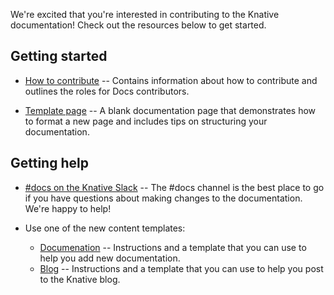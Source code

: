 We're excited that you're interested in contributing to the Knative
documentation! Check out the resources below to get started.

## Getting started

- [How to contribute](https://github.com/knative/docs/tree/main/CONTRIBUTING.md) -- Contains information about how
  to contribute and outlines the roles for Docs contributors.

- [Template page](https://raw.githubusercontent.com/knative/community/main/docs/new-page-template.md)
  -- A blank documentation page that demonstrates how to format a new page and
  includes tips on structuring your documentation.

## Getting help

- [#docs on the Knative Slack](https://slack.knative.dev) -- The #docs channel
  is the best place to go if you have questions about making changes to the
  documentation. We're happy to help!

- Use one of the new content templates:
   - [Documenation](https://github.com/knative/docs/tree/main/template-docs-page.md) -- Instructions and a template that
     you can use to help you add new documentation.
   - [Blog](https://github.com/knative/docs/tree/main/template-blog-entry.md) -- Instructions and a template that
     you can use to help you post to the Knative blog.
